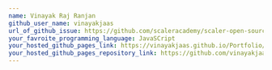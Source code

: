 ```yaml
---
name: Vinayak Raj Ranjan
github_user_name: vinayakjaas
url_of_github_issue: https://github.com/scaleracademy/scaler-open-source-september-challenge/issues/162
your_favroite_programming_language: JavaSCript
your_hosted_github_pages_link: https://vinayakjaas.github.io/Portfolio/
your_hosted_github_pages_repository_link: https://github.com/vinayakjaas/Portfolio
---
```

